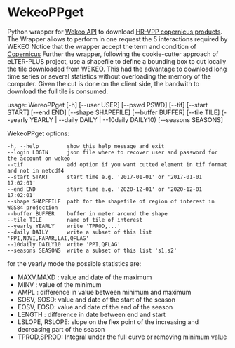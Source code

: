 # WekeoPPget
Python wrapper for [Wekeo API](https://www.wekeo.eu/docs/harmonised-data-access-api) to download [HR-VPP copernicus products](https://land.copernicus.eu/pan-european/biophysical-parameters/high-resolution-vegetation-phenology-and-productivity).
The Wrapper allows to perform in one request the 5 interactions required by WEKEO
Notice that the wrapper accept the term and condition of [Copernicus](https://www.copernicus.eu/en/access-data/copyright-and-licences) 
Further the wrapper, following the cookie-cutter approach of eLTER-PLUS project, use a shapefile to define a bounding box to cut locally the tile downloaded from WEKEO. This had the advantage to download long time series or several statistics without overloading the memory of the computer.
Given the cut is done on the client side, the bandwith to download the full tile is consumed.

usage: WereoPPget [-h] [--user USER] [--pswd PSWD] [--tif] [--start START] [--end END] [--shape SHAPEFILE] [--buffer BUFFER]
             [--tile TILE] (--yearly YEARLY | --daily DAILY | --10daily DAILY10) [--seasons SEASONS]

WekeoPPget options:

    -h, --help         show this help message and exit
    --login LOGIN      json file where to recover user and password for the account on wekeo
    --tif              add option if you want cutted element in tif format and not in netcdf4
    --start START      start time e.g. '2017-01-01' or '2017-01-01 17:02:01'
    --end END          start time e.g. '2020-12-01' or '2020-12-01 17:02:01'
    --shape SHAPEFILE  path for the shapefile of region of interest in WGS84 projection
    --buffer BUFFER    buffer in meter around the shape
    --tile TILE        name of tile of interest
    --yearly YEARLY    write 'TPROD,...' 
    --daily DAILY      write a subset of this list 'PPI,NDVI,FAPAR,LAI,QFLAG'
    --10daily DAILY10  write 'PPI,QFLAG'
    --seasons SEASONS  write a subset of this list 's1,s2'


for the yearly mode the possible statistics are:

  - MAXV,MAXD : value and date of the maximum
  - MINV      : value of the minimum
  - AMPL      : difference in value between minimum and maximum
  - SOSV, SOSD: value and date of the start of the season 
  - EOSV, EOSD: value and date of the end of the season
  - LENGTH    : difference in date between end and start
  - LSLOPE, RSLOPE: slope on the flex point of the increasing and decreasing part of the season
  - TPROD,SPROD: Integral under the full curve or removing minimum value 

